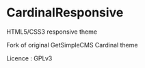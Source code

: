 # CardinalResponsive
HTML5/CSS3 responsive theme

Fork of original GetSimpleCMS Cardinal theme

Licence : GPLv3
